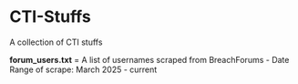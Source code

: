 # CTI-Stuffs
A collection of CTI stuffs

**forum_users.txt** = A list of usernames scraped from BreachForums - Date Range of scrape: March 2025 - current
